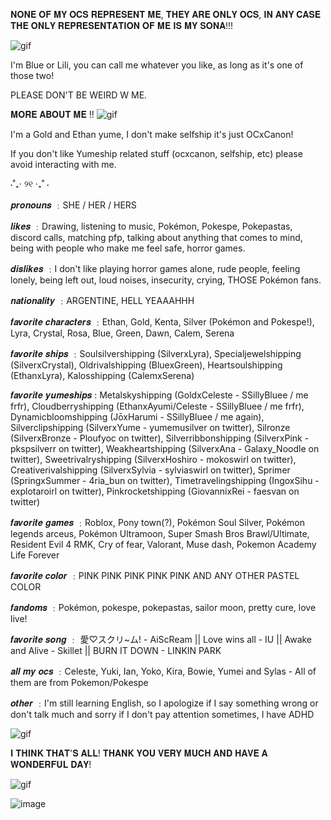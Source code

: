 𝐍𝐎𝐍𝐄 𝐎𝐅 𝐌𝐘 𝐎𝐂𝐒 𝐑𝐄𝐏𝐑𝐄𝐒𝐄𝐍𝐓 𝐌𝐄, 𝐓𝐇𝐄𝐘 𝐀𝐑𝐄 𝐎𝐍𝐋𝐘 𝐎𝐂𝐒, 𝐈𝐍 𝐀𝐍𝐘 𝐂𝐀𝐒𝐄 𝐓𝐇𝐄 𝐎𝐍𝐋𝐘 𝐑𝐄𝐏𝐑𝐄𝐒𝐄𝐍𝐓𝐀𝐓𝐈𝐎𝐍 𝐎𝐅 𝐌𝐄 𝐈𝐒 𝐌𝐘 𝐒𝐎𝐍𝐀!!!

![gif](https://media1.tenor.com/m/jifQL6QJN0kAAAAC/ethan-pokemon-ethan.gif)

I'm Blue or Lili, you can call me whatever you like, as long as it's one of those two!

PLEASE DON'T BE WEIRD W ME.

𝐌𝐎𝐑𝐄 𝐀𝐁𝐎𝐔𝐓 𝐌𝐄 !! ![gif](https://media.tenor.com/YjLpcdpr60QAAAAi/linhas-de-flores.gif)

I'm a Gold and Ethan yume, I don't make selfship it's just OCxCanon!

If you don't like Yumeship related stuff (ocxcanon, selfship, etc) please avoid interacting with me.

 ⋅˚₊‧ ୨୧ ‧₊˚ ⋅

𝒑𝒓𝒐𝒏𝒐𝒖𝒏𝒔 ﹕SHE / HER / HERS

𝒍𝒊𝒌𝒆𝒔 ﹕Drawing, listening to music, Pokémon, Pokespe, Pokepastas, discord calls, matching pfp, talking about anything that comes to mind, being with people who make me feel safe, horror games.

𝒅𝒊𝒔𝒍𝒊𝒌𝒆𝒔 ﹕I don't like playing horror games alone, rude people, feeling lonely, being left out, loud noises, insecurity, crying, THOSE Pokémon fans.

𝒏𝒂𝒕𝒊𝒐𝒏𝒂𝒍𝒊𝒕𝒚 ﹕ARGENTINE, HELL YEAAAHHH 

𝒇𝒂𝒗𝒐𝒓𝒊𝒕𝒆 𝒄𝒉𝒂𝒓𝒂𝒄𝒕𝒆𝒓𝒔 ﹕Ethan, Gold, Kenta, Silver (Pokémon and Pokespe!), Lyra, Crystal, Rosa, Blue, Green, Dawn, Calem, Serena 

𝒇𝒂𝒗𝒐𝒓𝒊𝒕𝒆 𝒔𝒉𝒊𝒑𝒔 ﹕Soulsilvershipping (SilverxLyra), Specialjewelshipping (SilverxCrystal), Oldrivalshipping (BluexGreen), Heartsoulshipping (EthanxLyra), Kalosshipping (CalemxSerena)

𝒇𝒂𝒗𝒐𝒓𝒊𝒕𝒆 𝒚𝒖𝒎𝒆𝒔𝒉𝒊𝒑𝒔 : Metalskyshipping (GoldxCeleste - SSillyBluee / me frfr), Cloudberryshipping (EthanxAyumi/Celeste - SSillyBluee / me frfr), Dynamicbloomshipping (JōxHarumi - SSillyBluee / me again), Silverclipshipping (SilverxYume - yumemusilver on twitter), Silronze (SilverxBronze - Ploufyoc on twitter), Silverribbonshipping (SilverxPink - pkspsilverr on twitter), Weakheartshipping (SilverxAna - Galaxy_Noodle on twitter), Sweetrivalryshipping (SilverxHoshiro - mokoswirl on twitter), Creativerivalshipping (SilverxSylvia - sylviaswirl on twitter), Sprimer (SpringxSummer - 4ria_bun on twitter), Timetravelingshipping (IngoxSihu - explotaroirl on twitter), Pinkrocketshipping (GiovannixRei - faesvan on twitter)

𝒇𝒂𝒗𝒐𝒓𝒊𝒕𝒆 𝒈𝒂𝒎𝒆𝒔 ﹕Roblox, Pony town(?), Pokémon Soul Silver, Pokémon legends arceus, Pokémon Ultramoon, Super Smash Bros Brawl/Ultimate, Resident Evil 4 RMK, Cry of fear, Valorant, Muse dash, Pokemon Academy Life Forever

𝒇𝒂𝒗𝒐𝒓𝒊𝒕𝒆 𝒄𝒐𝒍𝒐𝒓 ﹕PINK PINK PINK PINK PINK AND ANY OTHER PASTEL COLOR

𝒇𝒂𝒏𝒅𝒐𝒎𝒔 ﹕Pokémon, pokespe, pokepastas, sailor moon, pretty cure, love live!

𝒇𝒂𝒗𝒐𝒓𝒊𝒕𝒆 𝒔𝒐𝒏𝒈 ﹕ 愛♡スクリ~ム! - AiScReam || Love wins all - IU || Awake and Alive - Skillet || BURN IT DOWN - LINKIN PARK

𝒂𝒍𝒍 𝒎𝒚 𝒐𝒄𝒔 ﹕Celeste, Yuki, Ian, Yoko, Kira, Bowie, Yumei and Sylas - All of them are from Pokemon/Pokespe

𝒐𝒕𝒉𝒆𝒓 ﹕I'm still learning English, so I apologize if I say something wrong or don't talk much and sorry if I don't pay attention sometimes, I have ADHD

![gif](https://media1.tenor.com/m/vCkvcedhEFwAAAAC/dp145-kotone.gif)

𝐈 𝐓𝐇𝐈𝐍𝐊 𝐓𝐇𝐀𝐓'𝐒 𝐀𝐋𝐋! 𝐓𝐇𝐀𝐍𝐊 𝐘𝐎𝐔 𝐕𝐄𝐑𝐘 𝐌𝐔𝐂𝐇 𝐀𝐍𝐃 𝐇𝐀𝐕𝐄 𝐀 𝐖𝐎𝐍𝐃𝐄𝐑𝐅𝐔𝐋 𝐃𝐀𝐘! 

![gif](https://media.tenor.com/JCnvb5By8qIAAAAi/banner-devider.gif)

![image](https://i.pinimg.com/736x/1d/d2/a3/1dd2a3ceca576e3f323b34f36fee2d70.jpg)
